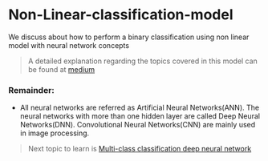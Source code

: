 # Non-Linear-classification-model

We discuss about how to perform a binary classification using non linear model with neural network concepts

> A detailed explanation regarding the topics covered in this model can be found at [medium](https://naveen-varma.medium.com/non-linear-classification-model-using-deep-neural-networks-p-2-9d602c99bcf5)

### Remainder:
- All neural networks are referred as Artificial Neural Networks(ANN). The neural networks with more than one hidden layer are called Deep Neural Networks(DNN). Convolutional Neural Networks(CNN) are mainly used in image processing.

> Next topic to learn is [Multi-class classification deep neural network](https://github.com/Vv-Naveen-varma/Multi-class-classification-deep-neural-networks.git)
